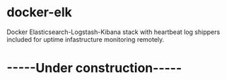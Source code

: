 # docker-elk
Docker Elasticsearch-Logstash-Kibana stack with heartbeat log shippers included for uptime infastructure monitoring remotely.

# -----Under construction-----
